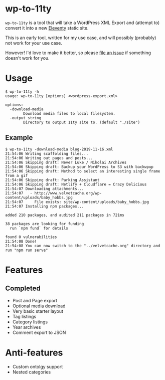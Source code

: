 # wp-to-11ty

`wp-to-11ty` is a tool that will take a WordPress XML Export and (attempt to) convert it into a new [Eleventy](https://www.11ty.io/) static site.

This is an early tool, written for my use case, and will possibly (probably) not work for your use case.

However!  I'd love to make it better, so please [file an issue](https://github.com/jmhobbs/wp-to-11ty/issues/new) if something doesn't work for you.

# Usage

```
$ wp-to-11ty -h
usage: wp-to-11ty [options] <wordpress-export.xml>

options:
  -download-media
    	Download media files to local filesystem.
  -output string
    	Directory to output 11ty site to. (default "./site")
```

## Example

```
$ wp-to-11ty -download-media blog-2019-11-16.xml
21:54:06 Writing scaffolding files...
21:54:06 Writing out pages and posts...
21:54:06 Skipping draft: Never Luke / Nikolai Archives
21:54:06 Skipping draft: Backup your WordPress to S3 with backwpup
21:54:06 Skipping draft: Method to select an interesting single frame from a gif
21:54:06 Skipping draft: Parking Assistant
21:54:06 Skipping draft: Netlify + Cloudflare = Crazy Delicious
21:54:07 Downloading attachments...
21:54:07   - http://www.velvetcache.org/wp-content/uploads/baby_hobbs.jpg
21:54:07     File exists: site/wp-content/uploads/baby_hobbs.jpg
21:54:07 Installing npm packages...

added 210 packages, and audited 211 packages in 721ms

38 packages are looking for funding
  run `npm fund` for details

found 0 vulnerabilities
21:54:08 Done!
21:54:08 You can now switch to the "../velvetcache.org" directory and run "npm run serve"

```

# Features

## Completed

- Post and Page export
- Optional media download
- Very basic starter layout
- Tag listings
- Category listings
- Year archives
- Comment export to JSON

# Anti-features

- Custom ontolgy support
- Nested categories
